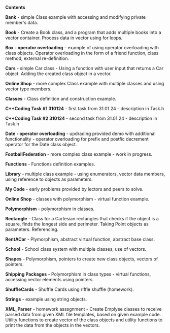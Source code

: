 **Contents**

**Bank** - simple Class example with accessing and modifying private member's data.

**Book** - Create a Book class, and a program that adds multiple books into a vector container. Process data in vector using  for loops.

**Box - operator overloading** - example of using operator overloading with class objects. Operator overloading in the form of a friend function, class method, external re-definition.

**Cars** - simple Car class - Using a function with user input that returns a Car object. Adding the created class object in a vector.

**Online Shop** - more complex Class example with multiple classes and using vector type members.

**Classes** - Class definition and construction example.

**C++Coding Task #1 310124** - first task from 31.01.24 - description in Task.h

**C++Coding Task #2 310124** - second task from 31.01.24 - description in Task.h

**Date - operator overloading** - updrading provided demo with additional functionality - operator overloading for prefix and postfic decrement operator for the Date class object.

**FootballFederation** - more complex class example - work in progress.

**Functions** - Functions definition examples.

**Library** - multiple class example - using enumerators, vector data members, using reference to objects as parameters.

**My Code** - early problems provided by lectors and peers to solve.

**Online Shop** - classes with polymorphism - virtual function example.

**Polymorphism** - polymorphism in classes.

**Rectangle** - Class for a Cartesian rectangles that checks if the object is a square, finds the longest side and perimeter. Taking Point objects as parameters. Referencing.

**RentACar** - Plymorphism, abstract virtual function, abstract base class.

**School** - School class system with multiple classes, use of vectors.

**Shapes** - Polymorphism, pointers to create new class objects, vectors of pointers.

**Shipping Packages** - Polymorphism in class types - virtual functions, accessing vector elements using pointers.

**ShuffleCards** - Shuffle Cards using riffle shuffle  (homework).

**Strings** - example using string objects.

**XML_Parser** - homework asssgnment - Create Emplyee classes to receive parsed data from given XML file templates, based on given example code. Utility functions to create vector of the class objects and utility functions to print the data from the objects in the vectors.
